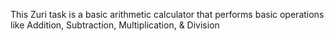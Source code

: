 This Zuri task is a basic arithmetic calculator that performs basic operations like Addition, Subtraction, Multiplication, & Division
